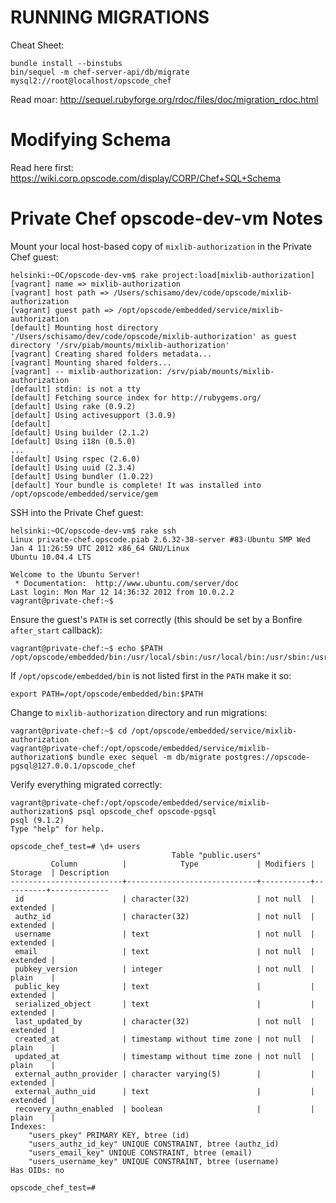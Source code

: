 # RUNNING MIGRATIONS #
Cheat Sheet:

    bundle install --binstubs
    bin/sequel -m chef-server-api/db/migrate mysql2://root@localhost/opscode_chef

Read moar: <http://sequel.rubyforge.org/rdoc/files/doc/migration_rdoc.html>

# Modifying Schema #

Read here first:
https://wiki.corp.opscode.com/display/CORP/Chef+SQL+Schema

# Private Chef opscode-dev-vm  Notes #

Mount your local host-based copy of `mixlib-authorization` in the Private Chef
guest:

    helsinki:~OC/opscode-dev-vm$ rake project:load[mixlib-authorization]
    [vagrant] name => mixlib-authorization
    [vagrant] host path => /Users/schisamo/dev/code/opscode/mixlib-authorization
    [vagrant] guest path => /opt/opscode/embedded/service/mixlib-authorization
    [default] Mounting host directory '/Users/schisamo/dev/code/opscode/mixlib-authorization' as guest directory '/srv/piab/mounts/mixlib-authorization'
    [vagrant] Creating shared folders metadata...
    [vagrant] Mounting shared folders...
    [vagrant] -- mixlib-authorization: /srv/piab/mounts/mixlib-authorization
    [default] stdin: is not a tty
    [default] Fetching source index for http://rubygems.org/
    [default] Using rake (0.9.2)
    [default] Using activesupport (3.0.9)
    [default]
    [default] Using builder (2.1.2)
    [default] Using i18n (0.5.0)
    ...
    [default] Using rspec (2.6.0)
    [default] Using uuid (2.3.4)
    [default] Using bundler (1.0.22)
    [default] Your bundle is complete! It was installed into /opt/opscode/embedded/service/gem

SSH into the Private Chef guest:

    helsinki:~OC/opscode-dev-vm$ rake ssh
    Linux private-chef.opscode.piab 2.6.32-38-server #83-Ubuntu SMP Wed Jan 4 11:26:59 UTC 2012 x86_64 GNU/Linux
    Ubuntu 10.04.4 LTS

    Welcome to the Ubuntu Server!
     * Documentation:  http://www.ubuntu.com/server/doc
    Last login: Mon Mar 12 14:36:32 2012 from 10.0.2.2
    vagrant@private-chef:~$

Ensure the guest's `PATH` is set correctly (this should be set by a Bonfire
`after_start` callback):

    vagrant@private-chef:~$ echo $PATH
    /opt/opscode/embedded/bin:/usr/local/sbin:/usr/local/bin:/usr/sbin:/usr/bin:/sbin:/bin:/usr/games:/opt/ruby/bin

If `/opt/opscode/embedded/bin` is not listed first in the `PATH` make it so:

    export PATH=/opt/opscode/embedded/bin:$PATH

Change to `mixlib-authorization` directory and run migrations:

    vagrant@private-chef:~$ cd /opt/opscode/embedded/service/mixlib-authorization
    vagrant@private-chef:/opt/opscode/embedded/service/mixlib-authorization$ bundle exec sequel -m db/migrate postgres://opscode-pgsql@127.0.0.1/opscode_chef

Verify everything migrated correctly:

    vagrant@private-chef:/opt/opscode/embedded/service/mixlib-authorization$ psql opscode_chef opscode-pgsql
    psql (9.1.2)
    Type "help" for help.

    opscode_chef_test=# \d+ users
                                        Table "public.users"
             Column          |            Type             | Modifiers | Storage  | Description
    -------------------------+-----------------------------+-----------+----------+-------------
     id                      | character(32)               | not null  | extended |
     authz_id                | character(32)               | not null  | extended |
     username                | text                        | not null  | extended |
     email                   | text                        | not null  | extended |
     pubkey_version          | integer                     | not null  | plain    |
     public_key              | text                        |           | extended |
     serialized_object       | text                        |           | extended |
     last_updated_by         | character(32)               | not null  | extended |
     created_at              | timestamp without time zone | not null  | plain    |
     updated_at              | timestamp without time zone | not null  | plain    |
     external_authn_provider | character varying(5)        |           | extended |
     external_authn_uid      | text                        |           | extended |
     recovery_authn_enabled  | boolean                     |           | plain    |
    Indexes:
        "users_pkey" PRIMARY KEY, btree (id)
        "users_authz_id_key" UNIQUE CONSTRAINT, btree (authz_id)
        "users_email_key" UNIQUE CONSTRAINT, btree (email)
        "users_username_key" UNIQUE CONSTRAINT, btree (username)
    Has OIDs: no

    opscode_chef_test=#


